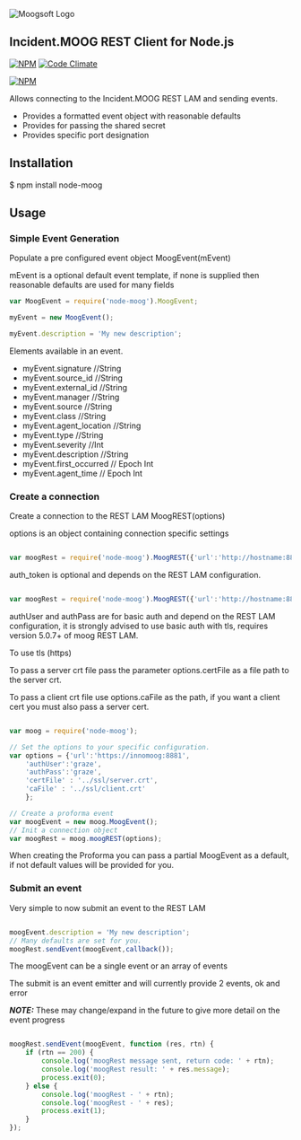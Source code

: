 ![Moogsoft Logo](https://www.moogsoft.com/wp-content/uploads/2015/06/logo-moogsoft.png)

## Incident.MOOG REST Client for Node.js


[![NPM](http://img.shields.io/npm/v/node-moog.svg)](https://www.npmjs.org/package/node-moog) [![Code Climate](https://codeclimate.com/github/Moogsoft/node-moog/badges/gpa.svg)](https://codeclimate.com/github/Moogsoft/node-moog)

[![NPM](https://nodei.co/npm/node-moog.png?downloads=true)](https://nodei.co/npm/node-moog/)


Allows connecting to the Incident.MOOG REST LAM and sending events.

- Provides a formatted event object with reasonable defaults
- Provides for passing the shared secret
- Provides specific port designation

## Installation

$ npm install node-moog

## Usage

### Simple Event Generation

Populate a pre configured event object
 MoogEvent(mEvent)

mEvent is a optional default event template, if none is supplied then reasonable defaults are used for many fields

```javascript
var MoogEvent = require('node-moog').MoogEvent;

myEvent = new MoogEvent();

myEvent.description = 'My new description';

```

Elements available in an event.

- myEvent.signature //String
- myEvent.source_id //String
- myEvent.external_id //String
- myEvent.manager //String
- myEvent.source //String
- myEvent.class //String
- myEvent.agent_location //String
- myEvent.type //String
- myEvent.severity //Int
- myEvent.description //String
- myEvent.first_occurred // Epoch Int
- myEvent.agent_time // Epoch Int

### Create a connection

Create a connection to the REST LAM
 MoogREST(options)

 options is an object containing connection specific settings

```javascript

var moogRest = require('node-moog').MoogREST({'url':'http://hostname:8888','auth_token':'my_secret'});

```
auth_token is optional and depends on the REST LAM configuration.

```javascript

var moogRest = require('node-moog').MoogREST({'url':'http://hostname:8888','authUser':'graze','authPass':'graze'});

```
authUser and authPass are for basic auth and depend on the REST LAM configuration, 
it is strongly advised to use basic auth with tls, requires version 5.0.7+ of moog REST LAM.

To use tls (https)

To pass a server crt file pass the parameter options.certFile as a file path to the server crt.

To pass a client crt file use options.caFile as the path, if you want a client cert you must also pass a server cert.

````javascript

var moog = require('node-moog');

// Set the options to your specific configuration.
var options = {'url':'https://innomoog:8881',
    'authUser':'graze',
    'authPass':'graze',
    'certFile' : '../ssl/server.crt',
    'caFile' : '../ssl/client.crt'
    };

// Create a proforma event
var moogEvent = new moog.MoogEvent();
// Init a connection object
var moogRest = moog.moogREST(options);

````
When creating the Proforma you can pass a partial MoogEvent as a default, if not default values will be provided for you.

### Submit an event

Very simple to now submit an event to the REST LAM

```javascript

moogEvent.description = 'My new description';
// Many defaults are set for you.
moogRest.sendEvent(moogEvent,callback());

```
The moogEvent can be a single event or an array of events

The submit is an event emitter and will currently provide 2 events, ok and error

***NOTE:*** These may change/expand in the future to give more detail on the event progress

```javascript

moogRest.sendEvent(moogEvent, function (res, rtn) {
    if (rtn == 200) {
        console.log('moogRest message sent, return code: ' + rtn);
        console.log('moogRest result: ' + res.message);
        process.exit(0);
    } else {
        console.log('moogRest - ' + rtn);
        console.log('moogRest - ' + res);
        process.exit(1);
    }
});

```